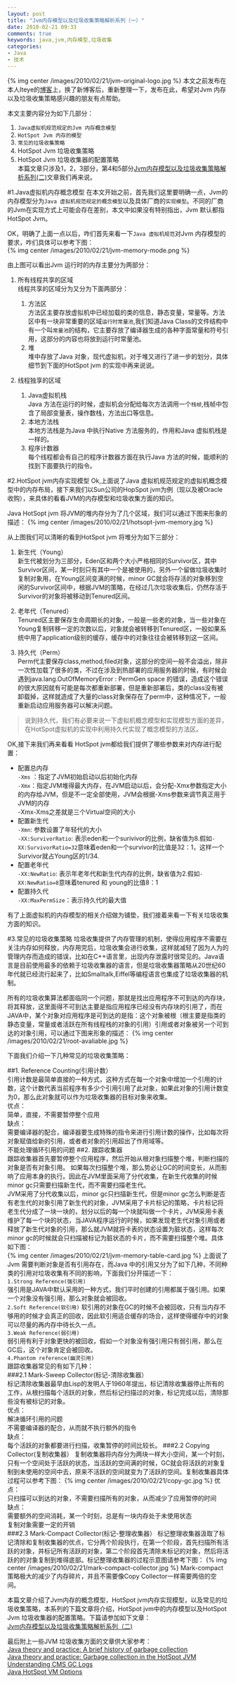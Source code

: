 ```yaml
---
layout: post
title: "Jvm内存模型以及垃圾收集策略解析系列（一）"
date: 2010-02-21 09:33
comments: true
keywords: java,jvm,内存模型,垃圾收集
categories:
- Java
- 技术 
---
```

{% img center /images/2010/02/21/jvm-original-logo.jpg %}
本文之前发布在本人Iteye的[博客](http://xmuzyq.iteye.com)上，换了新博客后，重新整理一下，发布在此，希望对Jvm 内存以及垃圾收集策略感兴趣的朋友有点帮助。  

本文主要内容分为如下几部分：

1. `Java虚拟机规范规定的Jvm 内存概念模型`
2. `HotSpot Jvm 内存的模型`
3. `常见的垃圾收集策略`
4. HotSpot Jvm 垃圾收集策略
5. HotSpot Jvm 垃圾收集器的配置策略  
本篇文章只涉及1，2，3部分，第4和5部分[Jvm内存模型以及垃圾收集策略解析系列(二)](/blog/2010/02/21/jvm-memory-and-gc-2/)文章我们再来说。
<!-- more -->
#1.Java虚拟机内存概念模型
在本文开始之前，首先我们这里要明确一点，Jvm的内存模型分为`Java 虚拟机规范规定的概念模型`以及具体厂商的`实现模型`。不同的厂商的Jvm在实现方式上可能会存在差别，本文中如果没有特别指出，Jvm 默认都指HotSpot Jvm。

OK，明确了上面一点以后，咋们首先来看一下`Java 虚拟机规范`对Jvm 内存模型的要求，咋们具体可以参考下图：  
{% img center /images/2010/02/21/jvm-memory-mode.png %}

由上图可以看出Jvm 运行时的内存主要分为两部分：

1. 所有线程共享的区域  
	线程共享的区域分为又分为下面两部分：
	1. 方法区  
	方法区主要存放虚拟机中已经加载的类的信息，静态变量，常量等。方法区中有一块非常重要的区域`运行时常量池`,我们知道Java Class的文件结构中有一个叫`常量池`的结构，它主要存放了编译器生成的各种字面常量和符号引用，这部分的内容也将放到运行时常量池。
	2. 堆  
	堆中存放了Java 对象，现代虚拟机，对于堆又进行了进一步的划分，具体细节到下面的HotSpot jvm 的实现中再来说说。
	
2. 线程独享的区域
   1. Java虚拟机栈  
   Java 方法在运行的时候，虚拟机会分配给每次方法调用一个`栈帧`,栈帧中包含了局部变量表，操作数栈，方法出口等信息。
   2. 本地方法栈  
   本地方法栈是为Java 中执行Native 方法服务的，作用和Java 虚拟机栈是一样的。
   3. 程序计数器   
   每个线程都会有自己的程序计数器方面在执行Java 方法的时候，能顺利的找到下面要执行的指令。
   
#2.HotSpot jvm内存实现模型
Ok,上面说了Java 虚拟机规范规定的虚拟机概念模型中的内存布局，接下来我们以Sun公司的HopSpot jvm为例（现以及被Oracle 收购），来具体的看看JVM的内存模型和垃圾收集方面的知识。

Java HotSopt jvm 将JVM的堆内存分为了几个区域，我们可以通过下图来形象的描述：
{% img center /images/2010/02/21/hotsopt-jvm-memory.jpg %}

从上图我们可以清晰的看到HotSpot jvm 将堆分为如下三部分：

1. 新生代（Young）  
新生代被划分为三部分，Eden区和两个大小严格相同的Survivor区，其中Survivor区间，某一时刻只有其中一个是被使用的，另外一个留做垃圾收集时复制对象用，在Young区间变满的时候，minor GC就会将存活的对象移到空闲的Survivor区间中，根据JVM的策略，在经过几次垃圾收集后，仍然存活于Survivor的对象将被移动到Tenured区间。

2. 老年代（Tenured）  
Tenured区主要保存生命周期长的对象，一般是一些老的对象，当一些对象在Young复制转移一定的次数以后，对象就会被转移到Tenured区，一般如果系统中用了application级别的缓存，缓存中的对象往往会被转移到这一区间。

3. 持久代（Perm）  
Perm代主要保存class,method,filed对象，这部分的空间一般不会溢出，除非一次性加载了很多的类，不过在涉及到热部署的应用服务器的时候，有时候会遇到java.lang.OutOfMemoryError : PermGen space 的错误，造成这个错误的很大原因就有可能是每次都重新部署，但是重新部署后，类的class没有被卸载掉，这样就造成了大量的class对象保存在了perm中，这种情况下，一般重新启动应用服务器可以解决问题。
>说到持久代，我们有必要来说一下虚拟机概念模型和实现模型方面的差异，在HotSpot虚拟机的实现中利用持久代实现了概念模型的方法区。

OK,接下来我们再来看看 HotSpot jvm都给我们提供了哪些参数来对内存进行配置： 
 
* 配置总内存  
`-Xms` ：指定了JVM初始启动以后初始化内存  
`-Xmx`：指定JVM堆得最大内存，在JVM启动以后，会分配-Xmx参数指定大小的内存给JVM，但是不一定全部使用，JVM会根据-Xms参数来调节真正用于JVM的内存  
-Xmx-Xms之差就是三个Virtual空间的大小  
* 配置新生代   
`-Xmn`: 参数设置了年轻代的大小   
`-XX:SurvivorRatio`: 表示eden和一个surivivor的比例，缺省值为8.假如`-XX:SurvivorRatio=32`意味着eden和一个survivor的比值是32：1，这样一个Survivor就占Young区的1/34.
* 配置老年代    
`-XX:NewRatio`: 表示年老年代和新生代内存的比例，缺省值为2.假如`-XX:NewRatio=8`意味着tenured 和 young的比值8：1
* 配置持久代  
`-XX:MaxPermSize`：表示持久代的最大值

有了上面虚拟机的内存模型的相关介绍做为铺垫，我们接着来看一下有关垃圾收集方面的知识。

#3.常见的垃圾收集策略
垃圾收集提供了内存管理的机制，使得应用程序不需要在关注内存如何释放，内存用完后，垃圾收集会进行收集，这样就减轻了因为人为的管理内存而造成的错误，比如在C++语言里，出现内存泄露时很常见的。Java语言是目前使用最多的依赖于垃圾收集器的语言，但是垃圾收集器策略从20世纪60年代就已经流行起来了，比如Smalltalk,Eiffel等编程语言也集成了垃圾收集器的机制。

所有的垃圾收集算法都面临同一个问题，那就是找出应用程序不可到达的内存块，将其释放，这里面得不可到达主要是指应用程序已经没有内存块的引用了，而在JAVA中，某个对象对应用程序是可到达的是指：这个对象被根（根主要是指类的静态变量，常量或者活跃在所有线程栈的对象的引用）引用或者对象被另一个可到达的对象引用，可以通过下图来形象的描述：
{% img center /images/2010/02/21/root-avaliable.jpg %}

下面我们介绍一下几种常见的垃圾收集策略：

##1. Reference Counting(引用计数）  
引用计数是最简单直接的一种方式，这种方式在每一个对象中增加一个引用的计数，这个计数代表当前程序有多少个引用引用了此对象，如果此对象的引用计数变为0，那么此对象就可以作为垃圾收集器的目标对象来收集。  
优点：  
简单，直接，不需要暂停整个应用  
缺点：  
需要编译器的配合，编译器要生成特殊的指令来进行引用计数的操作，比如每次将对象赋值给新的引用，或者者对象的引用超出了作用域等。  
不能处理循环引用的问题
##2. 跟踪收集器  
跟踪收集器首先要暂停整个应用程序，然后开始从根对象扫描整个堆，判断扫描的对象是否有对象引用。
如果每次扫描整个堆，那么势必让GC的时间变长，从而影响了应用本身的执行。因此在JVM里面采用了分代收集，在新生代收集的时候minor gc只需要扫描新生代，而不需要扫描老生代。  
JVM采用了分代收集以后，minor gc只扫描新生代，但是minor gc怎么判断是否有老生代的对象引用了新生代的对象，JVM采用了卡片标记的策略，卡片标记将老生代分成了一块一块的，划分以后的每一个块就叫做一个卡片，JVM采用卡表维护了每一个块的状态，当JAVA程序运行的时候，如果发现老生代对象引用或者释放了新生代对象的引用，那么就JVM就将卡表的状态设置为脏状态，这样每次minor gc的时候就会只扫描被标记为脏状态的卡片，而不需要扫描整个堆。具体如下图：  
{% img center /images/2010/02/21/jvm-memory-table-card.jpg %}
上面说了Jvm 需要判断对象是否有引用存在，而Java 中的引用又分为了如下几种，不同种类的引用对垃圾收集有不同的影响，下面我们分开描述一下：  
`1.Strong Reference(强引用)`  
强引用是JAVA中默认采用的一种方式，我们平时创建的引用都属于强引用。如果一个对象没有强引用，那么对象就会被回收。  
`2.Soft Reference(软引用)` 
软引用的对象在GC的时候不会被回收，只有当内存不够用的时候才会真正的回收，因此软引用适合缓存的场合，这样使得缓存中的对象可以尽量的再内存中待长久一点。   
`3.Weak Reference(弱引用)`  
弱引用有利于对象更快的被回收，假如一个对象没有强引用只有弱引用，那么在GC后，这个对象肯定会被回收。  
`4.Phantom reference(幽灵引用)`  
跟踪收集器常见的有如下几种：  
###2.1 Mark-Sweep Collector(标记-清除收集器）    
标记清除收集器最早由Lisp的发明人于1960年提出，标记清除收集器停止所有的工作，从根扫描每个活跃的对象，然后标记扫描过的对象，标记完成以后，清除那些没有被标记的对象。  
优点：  
解决循环引用的问题  
不需要编译器的配合，从而就不执行额外的指令  
缺点：    
每个活跃的对象都要进行扫描，收集暂停的时间比较长。
###2.2 Copying Collector(复制收集器） 
复制收集器将内存分为两块一样大小空间，某一个时刻，只有一个空间处于活跃的状态，当活跃的空间满的时候，GC就会将活跃的对象复制到未使用的空间中去，原来不活跃的空间就变为了活跃的空间。复制收集器具体过程可以参考下图： 
{% img center /images/2010/02/21/copy-gc.jpg %}
优点：   
只扫描可以到达的对象，不需要扫描所有的对象，从而减少了应用暂停的时间  
缺点：  
需要额外的空间消耗，某一个时刻，总是有一块内存处于未使用状态  
复制对象需要一定的开销  
###2.3 Mark-Compact Collector(标记-整理收集器）
标记整理收集器汲取了标记清除和复制收集器的优点，它分两个阶段执行，在第一个阶段，首先扫描所有活跃的对象，并标记所有活跃的对象，第二个阶段首先清除未标记的对象，然后将活跃的的对象复制到堆得底部。标记整理收集器的过程示意图请参考下图：
{% img center /images/2010/02/21/mark-compact-collector.jpg %}
Mark-compact策略极大的减少了内存碎片，并且不需要像Copy Collector一样需要两倍的空间。 

本篇文章介绍了Jvm内存的概念模型，HotSpot jvm内存实现模型，以及常见的垃圾收集策略，本系列的下篇文章将介绍，HotSpot jvm中的内存模型以及HotSpot Jvm 垃圾收集器的配置策略。下篇请参加如下文章：  
[Jvm内存模型以及垃圾收集策略解析系列（二)](/blog/2010/02/21/jvm-memory-and-gc-2/)


最后附上一些JVM 垃圾收集方面的文章供大家参考：  
[Java theory and practice: A brief history of garbage collection](http://www.ibm.com/developerworks/library/j-jtp10283/index.html?S_TACT=105AGX52&S_CMP=cn-a-j)   
[Java theory and practice: Garbage collection in the HotSpot JVM](http://www.ibm.com/developerworks/library/j-jtp11253/index.html?S_TACT=105AGX52&S_CMP=cn-a-j)  
[ Understanding CMS GC Logs ](https://blogs.oracle.com/poonam/entry/understanding_cms_gc_logs)   
[Java HotSpot VM Options](http://www.oracle.com/technetwork/java/javase/tech/vmoptions-jsp-140102.html)




